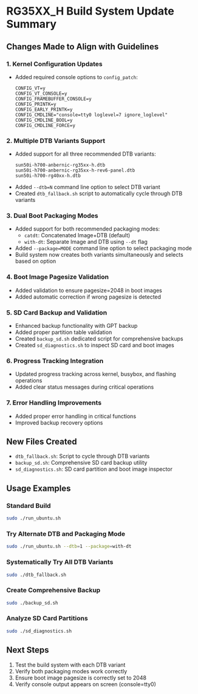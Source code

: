 # RG35XX_H Build System Update Summary

## Changes Made to Align with Guidelines

### 1. Kernel Configuration Updates
- Added required console options to `config_patch`:
  ```
  CONFIG_VT=y
  CONFIG_VT_CONSOLE=y 
  CONFIG_FRAMEBUFFER_CONSOLE=y
  CONFIG_PRINTK=y
  CONFIG_EARLY_PRINTK=y
  CONFIG_CMDLINE="console=tty0 loglevel=7 ignore_loglevel"
  CONFIG_CMDLINE_BOOL=y
  CONFIG_CMDLINE_FORCE=y
  ```

### 2. Multiple DTB Variants Support
- Added support for all three recommended DTB variants:
  ```
  sun50i-h700-anbernic-rg35xx-h.dtb
  sun50i-h700-anbernic-rg35xx-h-rev6-panel.dtb
  sun50i-h700-rg40xx-h.dtb
  ```
- Added `--dtb=N` command line option to select DTB variant
- Created `dtb_fallback.sh` script to automatically cycle through DTB variants

### 3. Dual Boot Packaging Modes
- Added support for both recommended packaging modes:
  - `catdt`: Concatenated Image+DTB (default)
  - `with-dt`: Separate Image and DTB using `--dt` flag
- Added `--package=MODE` command line option to select packaging mode
- Build system now creates both variants simultaneously and selects based on option

### 4. Boot Image Pagesize Validation
- Added validation to ensure pagesize=2048 in boot images
- Added automatic correction if wrong pagesize is detected

### 5. SD Card Backup and Validation
- Enhanced backup functionality with GPT backup
- Added proper partition table validation
- Created `backup_sd.sh` dedicated script for comprehensive backups
- Created `sd_diagnostics.sh` to inspect SD card and boot images

### 6. Progress Tracking Integration
- Updated progress tracking across kernel, busybox, and flashing operations
- Added clear status messages during critical operations

### 7. Error Handling Improvements
- Added proper error handling in critical functions
- Improved backup recovery options

## New Files Created
- `dtb_fallback.sh`: Script to cycle through DTB variants
- `backup_sd.sh`: Comprehensive SD card backup utility
- `sd_diagnostics.sh`: SD card partition and boot image inspector

## Usage Examples

### Standard Build
```bash
sudo ./run_ubuntu.sh
```

### Try Alternate DTB and Packaging Mode
```bash
sudo ./run_ubuntu.sh --dtb=1 --package=with-dt
```

### Systematically Try All DTB Variants 
```bash
sudo ./dtb_fallback.sh
```

### Create Comprehensive Backup
```bash
sudo ./backup_sd.sh
```

### Analyze SD Card Partitions
```bash
sudo ./sd_diagnostics.sh
```

## Next Steps
1. Test the build system with each DTB variant
2. Verify both packaging modes work correctly
3. Ensure boot image pagesize is correctly set to 2048
4. Verify console output appears on screen (console=tty0)
